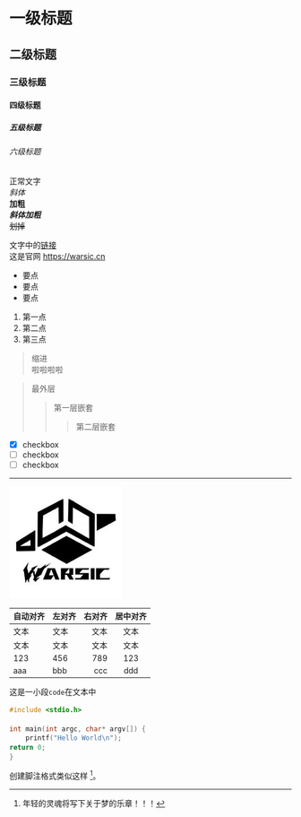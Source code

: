 # 一级标题
## 二级标题
### 三级标题
#### 四级标题
##### 五级标题
###### 六级标题

正常文字  
*斜体*  
**加粗**  
***斜体加粗***  
~~划掉~~  

文字中的[链接](https://warsic.cn)  
这是官网 <https://warsic.cn>  

- 要点
- 要点
- 要点

1. 第一点
2. 第二点
3. 第三点

> 缩进  
> 啦啦啦啦

> 最外层
> > 第一层嵌套
> > > 第二层嵌套

- [X] checkbox
- [ ] checkbox
- [ ] checkbox

-----

![pic](assets/emblem.jpg "emblem")

| 自动对齐 | 左对齐 | 右对齐 | 居中对齐 |
| ----- | :----- | -----: | :-----: |
| 文本 | 文本 | 文本 | 文本 |
| 文本 | 文本 | 文本 | 文本 |
| 123 | 456 | 789 | 123 |
| aaa | bbb | ccc | ddd |

这是一小段`code`在文本中  
```c
#include <stdio.h>

int main(int argc, char* argv[]) {
    printf("Hello World\n");
return 0;
}
```

创建脚注格式类似这样 [^WARSIC]。

[^WARSIC]: 年轻的灵魂将写下关于梦的乐章！！！